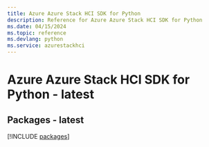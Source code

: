 ```yaml
---
title: Azure Azure Stack HCI SDK for Python
description: Reference for Azure Azure Stack HCI SDK for Python
ms.date: 04/15/2024
ms.topic: reference
ms.devlang: python
ms.service: azurestackhci
---
```

# Azure Azure Stack HCI SDK for Python - latest
## Packages - latest
[!INCLUDE [packages](azure-stack-hci-index.md)]